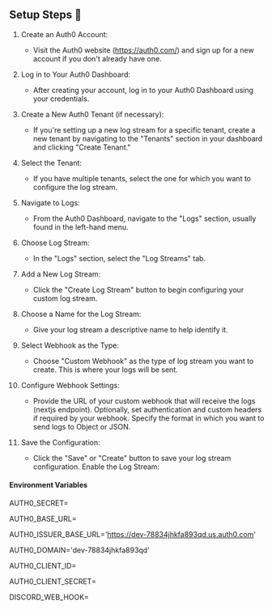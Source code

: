 ## Setup Steps 📣

1. Create an Auth0 Account:
    - Visit the Auth0 website (https://auth0.com/) and sign up for a new account if you don't already have one.

2. Log in to Your Auth0 Dashboard:
    - After creating your account, log in to your Auth0 Dashboard using your credentials.
3. Create a New Auth0 Tenant (if necessary):
    - If you're setting up a new log stream for a specific tenant, create a new tenant by navigating to the "Tenants" section in your dashboard and clicking "Create Tenant."

4. Select the Tenant:
    - If you have multiple tenants, select the one for which you want to configure the log stream.

5. Navigate to Logs:
    - From the Auth0 Dashboard, navigate to the "Logs" section, usually found in the left-hand menu.

6. Choose Log Stream:
    - In the "Logs" section, select the "Log Streams" tab.

7. Add a New Log Stream:
    - Click the "Create Log Stream" button to begin configuring your custom log stream.

8. Choose a Name for the Log Stream:
    - Give your log stream a descriptive name to help identify it.

9. Select Webhook as the Type:
    - Choose "Custom Webhook" as the type of log stream you want to create. This is where your logs will be sent.

10. Configure Webhook Settings:
    - Provide the URL of your custom webhook that will receive the logs (nextjs endpoint).
Optionally, set authentication and custom headers if required by your webhook.
Specify the format in which you want to send logs to Object or JSON.

11. Save the Configuration:
    - Click the "Save" or "Create" button to save your log stream configuration.
Enable the Log Stream:

#### Environment Variables

AUTH0_SECRET=

AUTH0_BASE_URL=

AUTH0_ISSUER_BASE_URL='https://dev-78834jhkfa893qd.us.auth0.com'

AUTH0_DOMAIN='dev-78834jhkfa893qd'

AUTH0_CLIENT_ID=

AUTH0_CLIENT_SECRET=

DISCORD_WEB_HOOK=